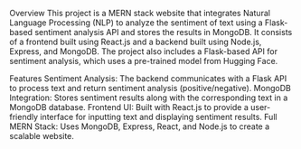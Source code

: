 Overview
This project is a MERN stack website that integrates Natural Language Processing (NLP) to analyze the sentiment of text using a Flask-based sentiment analysis API 
and stores the results in MongoDB. It consists of a frontend built using React.js and a backend built using Node.js, Express, and MongoDB. 
The project also includes a Flask-based API for sentiment analysis, which uses a pre-trained model from Hugging Face.

Features
Sentiment Analysis: The backend communicates with a Flask API to process text and return sentiment analysis (positive/negative).
MongoDB Integration: Stores sentiment results along with the corresponding text in a MongoDB database.
Frontend UI: Built with React.js to provide a user-friendly interface for inputting text and displaying sentiment results.
Full MERN Stack: Uses MongoDB, Express, React, and Node.js to create a scalable website.
